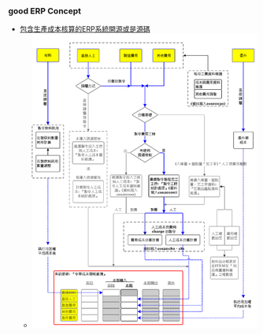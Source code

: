 ### good ERP Concept
* [包含生產成本核算的ERP系統開源或是源碼](https://ithelp.ithome.com.tw/questions/10204835?sc=nl.daily)
  * ![Alt text](../images/ERP-成本概念.png)
